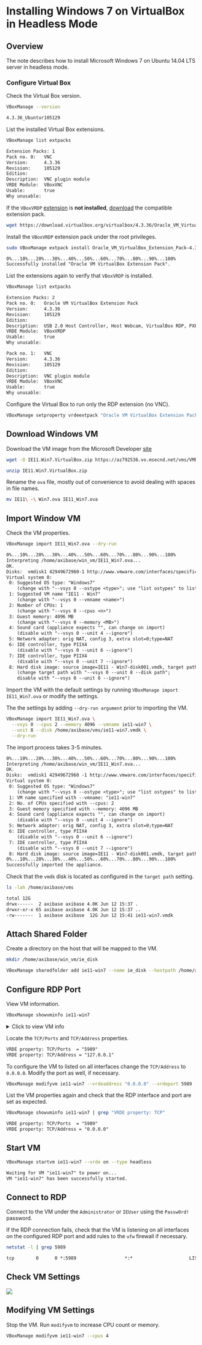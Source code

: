 # Installing Windows 7 on VirtualBox in Headless Mode

## Overview

The note describes how to install Microsoft Windows 7 on Ubuntu 14.04 LTS server in headless mode.

### Configure Virtual Box

Check the Virtual Box version.

```sh
VBoxManage --version
```

```txt
4.3.36_Ubuntur105129
```

List the installed Virtual Box extensions.

```sh
VBoxManage list extpacks
```

```txt
Extension Packs: 1
Pack no. 0:   VNC
Version:      4.3.36
Revision:     105129
Edition:
Description:  VNC plugin module
VRDE Module:  VBoxVNC
Usable:       true
Why unusable:
```

If the `VBoxVRDP` [extension](https://www.virtualbox.org/manual/ch08.html#vboxmanage-modifyvm-vrde) is **not installed**, [download](https://download.virtualbox.org/virtualbox/) the compatible extension pack.

```sh
wget https://download.virtualbox.org/virtualbox/4.3.36/Oracle_VM_VirtualBox_Extension_Pack-4.3.36-105129a.vbox-extpack
```

Install the `VBoxVRDP` extension pack under the root privileges.

```sh
sudo VBoxManage extpack install Oracle_VM_VirtualBox_Extension_Pack-4.3.36-105129a.vbox-extpack
```

```txt
0%...10%...20%...30%...40%...50%...60%...70%...80%...90%...100%
Successfully installed "Oracle VM VirtualBox Extension Pack".
```

List the extensions again to verify that `VBoxVRDP` is installed.

```sh
VBoxManage list extpacks
```

```txt
Extension Packs: 2
Pack no. 0:   Oracle VM VirtualBox Extension Pack
Version:      4.3.36
Revision:     105129
Edition:
Description:  USB 2.0 Host Controller, Host Webcam, VirtualBox RDP, PXE ROM with E1000 support.
VRDE Module:  VBoxVRDP
Usable:       true
Why unusable:

Pack no. 1:   VNC
Version:      4.3.36
Revision:     105129
Edition:
Description:  VNC plugin module
VRDE Module:  VBoxVNC
Usable:       true
Why unusable:
```

Configure the Virtual Box to run only the RDP extension (no VNC).

```sh
VBoxManage setproperty vrdeextpack "Oracle VM VirtualBox Extension Pack"
```

## Download Windows VM

Download the VM image from the Microsoft Developer [site](https://developer.microsoft.com/en-us/microsoft-edge/tools/vms/)

```sh
wget -O IE11.Win7.VirtualBox.zip https://az792536.vo.msecnd.net/vms/VMBuild_20180102/VirtualBox/IE11/IE11.Win7.VirtualBox.zip
```

```sh
unzip IE11.Win7.VirtualBox.zip
```

Rename the `ova` file, mostly out of convenience to avoid dealing with spaces in file names.

```sh
mv IE11\ -\ Win7.ova IE11_Win7.ova
```

## Import Window VM

Check the VM properties.

```sh
VBoxManage import IE11_Win7.ova --dry-run
```

```txt
0%...10%...20%...30%...40%...50%...60%...70%...80%...90%...100%
Interpreting /home/axibase/win_vm/IE11_Win7.ova...
OK.
Disks:  vmdisk1 42949672960-1 http://www.vmware.com/interfaces/specifications/vmdk.html#streamOptimized IE11 - Win7-disk001.vmdk -1 -1
Virtual system 0:
 0: Suggested OS type: "Windows7"
    (change with "--vsys 0 --ostype <type>"; use "list ostypes" to list all possible values)
 1: Suggested VM name "IE11 - Win7"
    (change with "--vsys 0 --vmname <name>")
 2: Number of CPUs: 1
    (change with "--vsys 0 --cpus <n>")
 3: Guest memory: 4096 MB
    (change with "--vsys 0 --memory <MB>")
 4: Sound card (appliance expects "", can change on import)
    (disable with "--vsys 0 --unit 4 --ignore")
 5: Network adapter: orig NAT, config 3, extra slot=0;type=NAT
 6: IDE controller, type PIIX4
    (disable with "--vsys 0 --unit 6 --ignore")
 7: IDE controller, type PIIX4
    (disable with "--vsys 0 --unit 7 --ignore")
 8: Hard disk image: source image=IE11 - Win7-disk001.vmdk, target path=/home/axibase/VirtualBox VMs/IE11 - Win7/IE11 - Win7-disk001.vmdk, controller=6;channel=0
    (change target path with "--vsys 0 --unit 8 --disk path";
    disable with "--vsys 0 --unit 8 --ignore")
```

Import the VM with the default settings by running `VBoxManage import IE11_Win7.ova` or modify the settings.

The the settings by adding `--dry-run argument` prior to importing the VM.

```sh
VBoxManage import IE11_Win7.ova \
  --vsys 0 --cpus 2 --memory 4096 --vmname ie11-win7 \
  --unit 8 --disk /home/axibase/vms/ie11-win7.vmdk \
  --dry-run
```

The import process takes 3-5 minutes.

```txt
0%...10%...20%...30%...40%...50%...60%...70%...80%...90%...100%
Interpreting /home/axibase/win_vm/IE11_Win7.ova...
OK.
Disks:  vmdisk1 42949672960 -1 http://www.vmware.com/interfaces/specifications/vmdk.html#streamOptimized IE11 - Win7-disk001.vmdk -1 -1
Virtual system 0:
 0: Suggested OS type: "Windows7"
    (change with "--vsys 0 --ostype <type>"; use "list ostypes" to list all possible values)
 1: VM name specified with --vmname: "ie11-win7"
 2: No. of CPUs specified with --cpus: 2
 3: Guest memory specified with --memory: 4096 MB
 4: Sound card (appliance expects "", can change on import)
    (disable with "--vsys 0 --unit 4 --ignore")
 5: Network adapter: orig NAT, config 3, extra slot=0;type=NAT
 6: IDE controller, type PIIX4
    (disable with "--vsys 0 --unit 6 --ignore")
 7: IDE controller, type PIIX4
    (disable with "--vsys 0 --unit 7 --ignore")
 8: Hard disk image: source image=IE11 - Win7-disk001.vmdk, target path=/home/axibase/vms/ie11-win7.vmdk, controller=6;channel=0
0%...10%...20%...30%...40%...50%...60%...70%...80%...90%...100%
Successfully imported the appliance.
```

Check that the `vmdk` disk is located as configured in the `target path` setting.

```sh
ls -lah /home/axibase/vms
```

```txt
total 12G
drwx------  2 axibase axibase 4.0K Jun 12 15:37 .
drwxr-xr-x 65 axibase axibase 4.0K Jun 12 15:37 ..
-rw-------  1 axibase axibase  12G Jun 12 15:41 ie11-win7.vmdk
```

## Attach Shared Folder

Create a directory on the host that will be mapped to the VM.

```sh
mkdir /home/axibase/win_vm/ie_disk
```

```sh
VBoxManage sharedfolder add ie11-win7 --name ie_disk --hostpath /home/axibase/win_vm/ie_disk --automount
```

## Configure RDP Port

View VM information.

```sh
VBoxManage showvminfo ie11-win7
```

<details><summary>Click to view VM info</summary>

```txt
Name:            ie11-win7
Groups:          /
Guest OS:        Windows 7 (32-bit)
UUID:            6e35d733-54b7-417b-8ce6-9c0a4a61732c
Config file:     /home/axibase/VirtualBox VMs/ie11-win7/ie11-win7.vbox
Snapshot folder: /home/axibase/VirtualBox VMs/ie11-win7/Snapshots
Log folder:      /home/axibase/VirtualBox VMs/ie11-win7/Logs
Hardware UUID:   6e35d733-54b7-417b-8ce6-9c0a4a61732c
Memory size:     4096MB
Page Fusion:     off
VRAM size:       8MB
CPU exec cap:    100%
HPET:            off
Chipset:         piix3
Firmware:        BIOS
Number of CPUs:  2
PAE:             on
Long Mode:       off
Synthetic CPU:   off
CPUID overrides: None
Boot menu mode:  message and menu
Boot Device (1): HardDisk
Boot Device (2): DVD
Boot Device (3): Not Assigned
Boot Device (4): Not Assigned
ACPI:            on
IOAPIC:          on
Time offset:     0ms
RTC:             local time
Hardw. virt.ext: on
Nested Paging:   on
Large Pages:     on
VT-x VPID:       on
VT-x unr. exec.: on
State:           powered off (since 2018-01-03T06:00:58.000000000)
Monitor count:   1
3D Acceleration: off
2D Video Acceleration: off
Teleporter Enabled: off
Teleporter Port: 0
Teleporter Address:
Teleporter Password:
Tracing Enabled: off
Allow Tracing to Access VM: off
Tracing Configuration:
Autostart Enabled: off
Autostart Delay: 0
Default Frontend:
Storage Controller Name (0):            IDE Controller
Storage Controller Type (0):            PIIX4
Storage Controller Instance Number (0): 0
Storage Controller Max Port Count (0):  2
Storage Controller Port Count (0):      2
Storage Controller Bootable (0):        on
IDE Controller (0, 0): /home/axibase/vms/ie11-win7.vmdk (UUID: e3f59158-1152-4291-869f-e04eaef763ed)
NIC 1:           MAC: 0800274BE007, Attachment: NAT, Cable connected: on, Trace: off (file: none), Type: 82540EM, Reported speed: 0 Mbps, Boot priority: 0, Promisc Policy: deny, Bandwidth group: none
NIC 1 Settings:  MTU: 0, Socket (send: 64, receive: 64), TCP Window (send:64, receive: 64)
NIC 2:           disabled
NIC 3:           disabled
NIC 4:           disabled
NIC 5:           disabled
NIC 6:           disabled
NIC 7:           disabled
NIC 8:           disabled
Pointing Device: PS/2 Mouse
Keyboard Device: PS/2 Keyboard
UART 1:          disabled
UART 2:          disabled
LPT 1:           disabled
LPT 2:           disabled
Audio:           enabled (Driver: ALSA, Controller: AC97)
Clipboard Mode:  disabled
Drag'n'drop Mode: disabled
VRDE:            enabled (Address 127.0.0.1, Ports 5989, MultiConn: off, ReuseSingleConn: off, Authentication type: null)
Video redirection: disabled
VRDE property: TCP/Ports  = "5989"
VRDE property: TCP/Address = "127.0.0.1"
VRDE property: VideoChannel/Enabled = <not set>
VRDE property: VideoChannel/Quality = <not set>
VRDE property: VideoChannel/DownscaleProtection = <not set>
VRDE property: Client/DisableDisplay = <not set>
VRDE property: Client/DisableInput = <not set>
VRDE property: Client/DisableAudio = <not set>
VRDE property: Client/DisableUSB = <not set>
VRDE property: Client/DisableClipboard = <not set>
VRDE property: Client/DisableUpstreamAudio = <not set>
VRDE property: Client/DisableRDPDR = <not set>
VRDE property: H3DRedirect/Enabled = <not set>
VRDE property: Security/Method = <not set>
VRDE property: Security/ServerCertificate = <not set>
VRDE property: Security/ServerPrivateKey = <not set>
VRDE property: Security/CACertificate = <not set>
VRDE property: Audio/RateCorrectionMode = <not set>
VRDE property: Audio/LogPath = <not set>
USB:             disabled
EHCI:            disabled

USB Device Filters:

<none>

Available remote USB devices:

<none>

Currently Attached USB Devices:

<none>

Bandwidth groups:  <none>

Shared folders:  

Name: 'ie_disk', Host path: '/home/axibase/win_vm/ie_disk' (machine mapping), writable

VRDE Connection:    not active
Clients so far:     0

Video capturing:    not active
Capture screens:    0
Capture file:       /home/axibase/VirtualBox VMs/ie11-win7/ie11-win7.webm
Capture dimensions: 1024x768
Capture rate:       512 kbps
Capture FPS:        25

Guest:

Configured memory balloon size:      0 MB
```

</details>

Locate the `TCP/Ports` and `TCP/Address` properties.

```txt
VRDE property: TCP/Ports  = "5989"
VRDE property: TCP/Address = "127.0.0.1"
```

To configure the VM to listed on all interfaces change the `TCP/Address` to `0.0.0.0`. Modify the port as well, if necessary.

```sh
VBoxManage modifyvm ie11-win7 --vrdeaddress "0.0.0.0" --vrdeport 5989
```

List the VM properties again and check that the RDP interface and port are set as expected.

```sh
VBoxManage showvminfo ie11-win7 | grep "VRDE property: TCP"
```

```txt
VRDE property: TCP/Ports  = "5989"
VRDE property: TCP/Address = "0.0.0.0"
```

## Start VM

```sh
VBoxManage startvm ie11-win7 --vrde on --type headless
```

```txt
Waiting for VM "ie11-win7" to power on...
VM "ie11-win7" has been successfully started.
```

## Connect to RDP

Connect to the VM under the `Administrator` or `IEUser` using the `Passw0rd!` password.

If the RDP connection fails, check that the VM is listening on all interfaces on the configured RDP port and add rules to the `ufw` firewall if necessary.

```sh
netstat -l | grep 5989
```

```txt
tcp        0      0 *:5989                  *:*                     LISTEN
```

## Check VM Settings

![](./images/vbox_ie_win7.png)

## Modifying VM Settings

Stop the VM. Run `modifyvm` to increase CPU count or memory.

```sh
VBoxManage modifyvm ie11-win7 --cpus 4
```